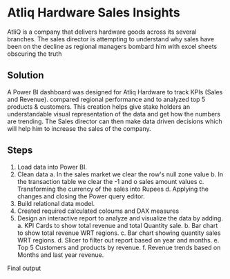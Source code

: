 # Atliq Hardware Sales Insights
AtliQ is a company that delivers hardware goods across its several branches. The sales director is attempting to understand why sales have been on the decline as regional managers bombard him with excel sheets obscuring the truth 

## Solution 
A Power BI dashboard was designed for Atliq Hardware to track KPIs (Sales and Revenue).  compared regional performance and to analyzed top 5 products & customers. This creation helps give stake holders an understandable visual representation of the data and get how the numbers are trending. The Sales director can then make data driven decisions which will help him to increase the sales of the company.

## Steps
1.	Load data into Power BI.
2.	Clean data 
a.	In the sales market we clear the row's null zone value
b.	In the transaction table we clear the -1 and o sales amount values
c.	Transforming the currency of the sales into Rupees
d.	Applying the changes and closing the Power query editor.
3.	Build relational data model.
4.	Created required calculated coloums and DAX measures
5.	Design an interactive report to analyze and visualize the data by adding.
a.	KPI Cards to show total revenue and total Quantity sale.
b.	Bar chart to show total revenue WRT regions.
c.	Bar chart showing quantity sales WRT regions.
d.	Slicer to filter out report based on year and months.
e.	Top 5 Customers and products by revenue.
f.	Revenue trends based on Months and last year revenue.

Final output


